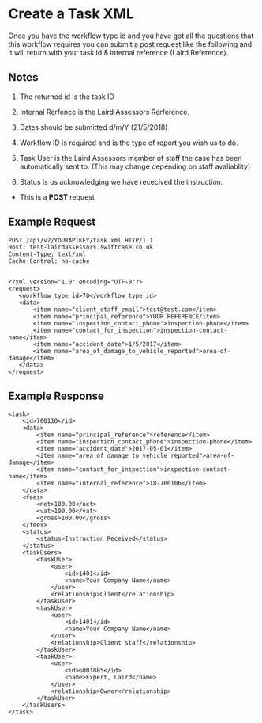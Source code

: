 # Create a Task XML

Once you have the workflow type id and you have got all the questions that this workflow requires you can submit a post request like the following and it will return with your task id & internal reference (Laird Reference).

Notes
----
1. The returned id is the task ID

2. Internal Rerfence is the Laird Assessors Rerference.

3. Dates should be submitted d/m/Y (21/5/2018)

4. Workflow ID is required and is the type of report you wish us to do.

5. Task User is the Laird Assessors member of staff the case has been automatically sent to. (This may change depending on staff avaliablity)

6. Status is us acknowledging we have rececived the instruction.

*  This is a **POST** request

Example Request
------

```
POST /api/v2/YOURAPIKEY/task.xml HTTP/1.1
Host: test-lairdassessors.swiftcase.co.uk
Content-Type: text/xml
Cache-Control: no-cache


<?xml version="1.0" encoding="UTF-8"?>
<request>
   <workflow_type_id>70</workflow_type_id>
   <data>
	   <item name="client_staff_email">test@test.com</item>
	   <item name="principal_reference">YOUR REFERENCE/item>
	   <item name="inspection_contact_phone">inspection-phone</item>
	   <item name="contact_for_inspection">inspection-contact-name</item>
	   <item name="accident_date">1/5/2017</item>
	   <item name="area_of_damage_to_vehicle_reported">area-of-damage</item>
   </data>
</request>
```

Example Response
--------

```
<task>
    <id>700110</id>
    <data>
        <item name="principal_reference">reference</item>
        <item name="inspection_contact_phone">inspection-phone</item>
        <item name="accident_date">2017-05-01</item>
        <item name="area_of_damage_to_vehicle_reported">area-of-damage</item>
        <item name="contact_for_inspection">inspection-contact-name</item>
        <item name="internal_reference">18-700106</item>
    </data>
    <fees>
        <net>100.00</net>
        <vat>100.00</vat>
        <gross>100.00</gross>
    </fees>
    <status>
        <status>Instruction Received</status>
    </status>
    <taskUsers>
        <taskUser>
            <user>
                <id>1401</id>
                <name>Your Company Name</name>
            </user>
            <relationship>Client</relationship>
        </taskUser>
        <taskUser>
            <user>
                <id>1401</id>
                <name>Your Company Name</name>
            </user>
            <relationship>Client staff</relationship>
        </taskUser>
        <taskUser>
            <user>
                <id>6001885</id>
                <name>Expert, Laird</name>
            </user>
            <relationship>Owner</relationship>
        </taskUser>
    </taskUsers>
</task>

```
